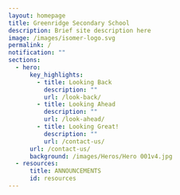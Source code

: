 ```yaml
---
layout: homepage
title: Greenridge Secondary School
description: Brief site description here
image: /images/isomer-logo.svg
permalink: /
notification: ""
sections:
  - hero:
      key_highlights:
        - title: Looking Back
          description: ""
          url: /look-back/
        - title: Looking Ahead
          description: ""
          url: /look-ahead/
        - title: Looking Great!
          description: ""
          url: /contact-us/
      url: /contact-us/
      background: /images/Heros/Hero 001v4.jpg
  - resources:
      title: ANNOUNCEMENTS
      id: resources
---
```

